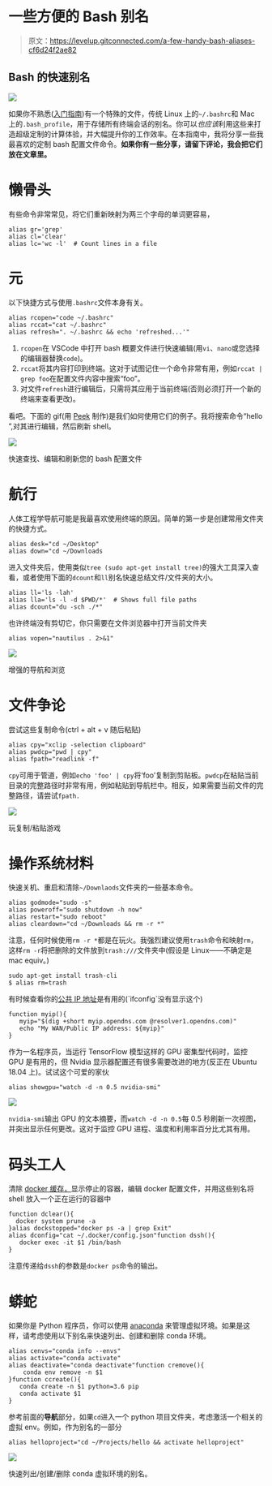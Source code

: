 # 一些方便的 Bash 别名

> 原文：<https://levelup.gitconnected.com/a-few-handy-bash-aliases-cf6d24f2ae82>

## Bash 的快速别名

![](img/3e18aa88aea7cb5a5ae4a20199849d16.png)

如果你不熟悉([入门指南](https://medium.com/@tzhenghao/a-guide-to-building-a-great-bashrc-23c52e466b1c))有一个特殊的文件，传统 Linux 上的`~/.bashrc`和 Mac 上的`.bash_profile`，用于存储所有终端会话的别名。你可以*也应该*利用这些来打造超级定制的计算体验，并大幅提升你的工作效率。在本指南中，我将分享一些我最喜欢的定制 bash 配置文件命令。**如果你有一些分享，请留下评论，我会把它们放在文章里。**

# 懒骨头

有些命令非常常见，将它们重新映射为两三个字母的单词更容易，

```
alias gr='grep'
alias cl='clear'
alias lc='wc -l'  # Count lines in a file
```

# 元

以下快捷方式与使用`.bashrc`文件本身有关。

```
alias rcopen="code ~/.bashrc"
alias rccat="cat ~/.bashrc"
alias refresh=". ~/.bashrc && echo 'refreshed...'"
```

1.  `rcopen`在 VSCode 中打开 bash 概要文件进行快速编辑(用`vi`、`nano`或您选择的编辑器替换`code`)。
2.  `rccat`将其内容打印到终端。这对于试图记住一个命令非常有用，例如`rccat | grep foo`在配置文件内容中搜索“foo”。
3.  对文件`refresh`进行编辑后，只需将其应用于当前终端(否则必须打开一个新的终端来查看更改)。

看吧。下面的 gif(用 [Peek](https://github.com/phw/peek) 制作)是我们如何使用它们的例子。我将搜索命令“hello ”,对其进行编辑，然后刷新 shell。

![](img/1b0bb584f6ddbd08545114fcbcd99eee.png)

快速查找、编辑和刷新您的 bash 配置文件

# 航行

人体工程学导航可能是我最喜欢使用终端的原因。简单的第一步是创建常用文件夹的快捷方式。

```
alias desk="cd ~/Desktop"
alias down="cd ~/Downloads
```

进入文件夹后，使用类似`tree (sudo apt-get install tree)`的强大工具深入查看，或者使用下面的`dcount`和`ll`别名快速总结文件/文件夹的大小。

```
alias ll='ls -lah'           
alias lla='ls -l -d $PWD/*'  # Shows full file paths
alias dcount="du -sch ./*"
```

也许终端没有剪切它，你只需要在文件浏览器中打开当前文件夹

```
alias vopen="nautilus . 2>&1"
```

![](img/8a2beb5a6c6b5b7843f783be2af17f81.png)

增强的导航和浏览

# 文件争论

尝试这些复制命令(ctrl + alt + v 随后粘贴)

```
alias cpy="xclip -selection clipboard"
alias pwdcp="pwd | cpy"
alias fpath="readlink -f" 
```

`cpy`可用于管道，例如`echo 'foo' | cpy`将‘foo’复制到剪贴板。`pwdcp`在粘贴当前目录的完整路径时非常有用，例如粘贴到导航栏中。相反，如果需要当前文件的完整路径，请尝试`fpath.`

![](img/d80f344faf1c636dd06c3be7862790b0.png)

玩复制/粘贴游戏

# 操作系统材料

快速关机、重启和清除`~/Downlaods`文件夹的一些基本命令。

```
alias godmode="sudo -s"
alias poweroff="sudo shutdown -h now"
alias restart="sudo reboot"
alias cleardown="cd ~/Downloads && rm -r *"
```

注意，任何时候使用`rm -r *`都是在玩火。我强烈建议使用`trash`命令和映射`rm`，这样`rm -r`将把删除的文件放到`trash:///`文件夹中(假设是 Linux——不确定是 mac equiv。)

```
sudo apt-get install trash-cli
$ alias rm=trash
```

有时候查看你的[公共 IP 地址](https://www.whatismyip.com/what-is-my-public-ip-address/#:~:text=What%20Is%20My%20Public%20IP%20Address%3F,we%20show%20on%20our%20homepage.)是有用的(`ifconfig`没有显示这个)

```
function myip(){
   myip="$(dig +short myip.opendns.com @resolver1.opendns.com)"
   echo "My WAN/Public IP address: ${myip}"
}
```

作为一名程序员，当运行 TensorFlow 模型这样的 GPU 密集型代码时，监控 GPU 是有用的，但 Nvidia 显示器配置还有很多需要改进的地方(反正在 Ubuntu 18.04 上)。试试这个可爱的家伙

```
alias showgpu="watch -d -n 0.5 nvidia-smi"
```

![](img/767604f55c9c80c84ce75a7a93b9ebd8.png)

`nvidia-smi`输出 GPU 的文本摘要，而`watch -d -n 0.5`每 0.5 秒刷新一次视图，并突出显示任何更改。这对于监控 GPU 进程、温度和利用率百分比尤其有用。

# 码头工人

清除 [docker 缓存，](https://docs.docker.com/config/pruning/)显示停止的容器，编辑 docker 配置文件，并用这些别名将 shell 放入一个正在运行的容器中

```
function dclear(){
  docker system prune -a
}alias dockstopped="docker ps -a | grep Exit"
alias dconfig="cat ~/.docker/config.json"function dssh(){
   docker exec -it $1 /bin/bash
}
```

注意传递给`dssh`的参数是`docker ps`命令的输出。

# 蟒蛇

如果你是 Python 程序员，你可以使用 [anaconda](https://www.anaconda.com/) 来管理虚拟环境。如果是这样，请考虑使用以下别名来快速列出、创建和删除 conda 环境。

```
alias cenvs="conda info --envs"
alias activate="conda activate"
alias deactivate="conda deactivate"function cremove(){
    conda env remove -n $1
}function ccreate(){
   conda create -n $1 python=3.6 pip
   conda activate $1
}
```

参考前面的**导航**部分，如果`cd`进入一个 python 项目文件夹，考虑激活一个相关的虚拟 env。例如，作为别名的一部分

```
alias helloproject="cd ~/Projects/hello && activate helloproject"
```

![](img/7933e61634a1dccc7a19918137b709b1.png)

快速列出/创建/删除 conda 虚拟环境的别名。